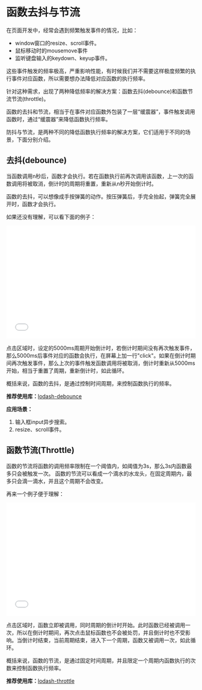 # 函数去抖与节流

在页面开发中，经常会遇到频繁触发事件的情况，比如：

- window窗口的resize、scroll事件。
- 鼠标移动时的mousemove事件
- 监听键盘输入的keydown、keyup事件。

这些事件触发的频率极高，严重影响性能，有时候我们并不需要这样极度频繁的执行事件对应函数，所以需要想办法降低对应函数的执行频率。

针对这种需求，出现了两种降低频率的解决方案：函数去抖(debounce)和函数节流节流(throttle)。  

函数的去抖和节流，相当于在事件对应函数外包装了一层“缓震器”，事件触发调用函数时，通过“缓震器”来降低函数执行频率。  

防抖与节流，是两种不同的降低函数执行频率的解决方案，它们适用于不同的场景，下面分别介绍。

## 去抖(debounce)

当函数调用n秒后，函数才会执行。若在函数执行前再次调用该函数，上一次的函数调用将被取消，倒计时的周期将重置，重新从n秒开始倒计时。  

函数的去抖，可以想像成手按弹簧的动作。按压弹簧后，手完全抬起，弹簧完全展开时，函数才会执行。  

如果还没有理解，可以看下面的例子：

<iframe width="100%" height="300" src="//jsfiddle.net/Chengyanzhao/ox08mp4r/embedded/" allowfullscreen="allowfullscreen" allowpaymentrequest frameborder="0"></iframe>

点击区域时，设定的5000ms周期开始倒计时，若倒计时期间没有再次触发事件，那么5000ms后事件对应的函数会执行，在屏幕上加一行"click"。如果在倒计时期间再次触发事件，那么上次的事件触发函数调用将被取消，倒计时重新从5000ms开始，相当于重置了周期，重新倒计时，如此循环。

概括来说，函数的去抖，是通过控制时间周期，来控制函数执行的频率。

**推荐使用库：**[lodash-debounce](https://lodash.com/docs/4.17.11#debounce)

**应用场景：**

1. 输入框input异步搜索。
2. resize、scroll事件。

## 函数节流(Throttle)

函数的节流将函数的调用频率限制在一个阈值内，如阈值为3s，那么3s内函数最多只会被触发一次。
函数的节流可以看成一个滴水的水龙头，在固定周期内，最多只会滴一滴水，并且这个周期不会改变。

再来一个例子便于理解：

<iframe width="100%" height="300" src="//jsfiddle.net/Chengyanzhao/2bLyd6jf/embedded/" allowfullscreen="allowfullscreen" allowpaymentrequest frameborder="0"></iframe>

点击区域时，函数立即被调用，同时周期的倒计时开始。此时函数已经被调用一次，所以在倒计时期间，再次点击鼠标函数也不会被处罚，并且倒计时也不受影响。当倒计时结束，当前周期结束，进入下一个周期，函数又被调用一次，如此循环。

概括来说，函数的节流，是通过固定时间周期，并且限定一个周期内函数执行的次数来控制函数执行频率。

**推荐使用库：**[lodash-throttle](https://lodash.com/docs/4.17.11#throttle)
